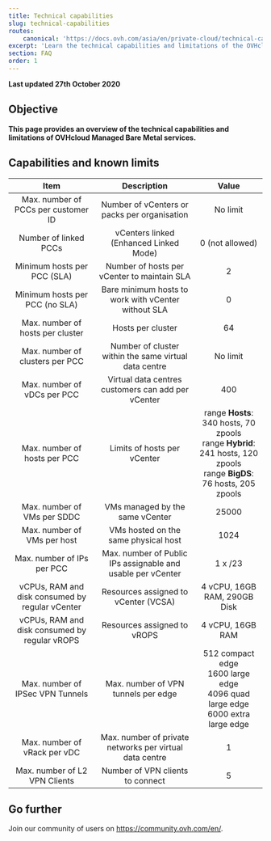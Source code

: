 ```yaml
---
title: Technical capabilities
slug: technical-capabilities
routes:
    canonical: 'https://docs.ovh.com/asia/en/private-cloud/technical-capabilities/'
excerpt: 'Learn the technical capabilities and limitations of the OVHcloud Managed Bare Metal'
section: FAQ
order: 1
---
```


**Last updated 27th October 2020**

## Objective

**This page provides an overview of the technical capabilities and limitations of OVHcloud Managed Bare Metal services.**

## Capabilities and known limits


| Item | Description | Value |
|:-----:|:-----:|:----------:|
| Max. number of PCCs per customer ID | Number of vCenters or packs per organisation | No limit |
| Number of linked PCCs | vCenters linked (Enhanced Linked Mode) | 0 (not allowed) |
| Minimum hosts per PCC (SLA) | Number of hosts per vCenter to maintain SLA | 2 |
| Minimum hosts per PCC (no SLA) | Bare minimum hosts to work with vCenter without SLA | 0 |
| Max. number of hosts per cluster | Hosts per cluster | 64 |
| Max. number of clusters per PCC | Number of cluster within the same virtual data centre | No limit |
| Max. number of vDCs per PCC | Virtual data centres customers can add per vCenter | 400 |
| Max. number of hosts per PCC | Limits of hosts per vCenter | range **Hosts**: 340 hosts, 70 zpools<br>range **Hybrid**: 241 hosts, 120 zpools<br>range **BigDS**: 76 hosts, 205 zpools |
| Max. number of VMs per SDDC | VMs managed by the same vCenter | 25000 |
| Max. number of VMs per host | VMs hosted on the same physical host | 1024 |
| Max. number of IPs per PCC |  Max. number of Public IPs assignable and usable per vCenter | 1 x /23 |
| vCPUs, RAM and disk consumed by regular vCenter | Resources assigned to vCenter (VCSA) | 4 vCPU, 16GB RAM, 290GB Disk |
| vCPUs, RAM and disk consumed by regular vROPS | Resources assigned to vROPS | 4 vCPU, 16GB RAM |
| Max. number of IPSec VPN Tunnels | Max. number of VPN tunnels per edge | 512 compact edge<br>1600 large edge<br>4096 quad large edge<br>6000 extra large edge |
| Max. number of vRack per vDC | Max. number of private networks per virtual data centre | 1 |
| Max. number of L2 VPN Clients | Number of VPN clients to connect | 5 |



## Go further

Join our community of users on <https://community.ovh.com/en/>.